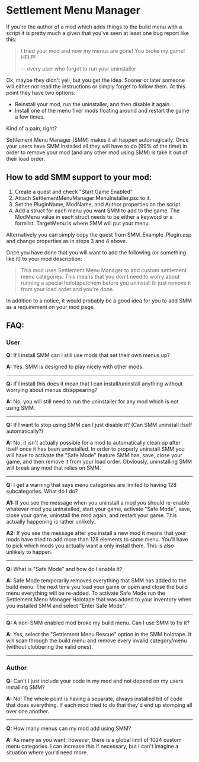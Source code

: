# Settlement Menu Manager

If you're the author of a mod which adds things to the build menu with a script
it is pretty much a given that you've seen at least one bug report like this:

> I tried your mod and now my menus are gone! You broke my game! HELP!
>
> -- every user who forgot to run your uninstaller

Ok, maybe they didn't yell, but you get the idea. Sooner or later someone will
either not read the instructions or simply forget to follow them. At this point
they have two options:

* Reinstall your mod, run the uninstaller, and then disable it again.
* Install one of the menu fixer mods floating around and restart the game a
few times.

Kind of a pain, right?

Settlement Menu Manager (SMM) makes it all happen automagically. Once your
users have SMM installed all they will have to do (99% of the time) in order to
remove your mod (and any other mod using SMM) is take it out of their load
order.

## How to add SMM support to your mod:

1. Create a quest and check "Start Game Enabled"
2. Attach SettlementMenuManager:MenuInstaller.psc to it.
3. Set the PluginName, ModName, and Author properties on the script.
4. Add a struct for each menu you want SMM to add to the game. The ModMenu value
 in each struct needs to be either a keyword or a formlist. TargetMenu is where
 SMM will put your menu.


 Alternatively you can simply copy the quest from SMM_Example_Plugin.esp and
 change properties as in steps 3 and 4 above.

Once you have done that you will want to add the following (or something like
it) to your mod description:

> This mod uses Settlement Menu Manager to add custom settlement menu
> categories. This means that you don't need to worry about running a special
> holotape/chem before you uninstall it: just remove it from your load order
> and you're done.

In addition to a notice, it would probably be a good idea for you to add SMM as
a requirement on your mod page.

## FAQ:

### User
**Q:** If I install SMM can I still use mods that set their own menus up?

**A:** Yes. SMM is designed to play nicely with other mods.

___

**Q:** If I install this does it mean that I can install/uninstall anything
without worrying about menus disappearing?

**A:** No, you will still need to run the uninstaller for any mod which is not
using SMM.

___

**Q:** If I want to stop using SMM can I just disable it? (Can SMM uninstall
itself automatically?)

**A:** No, it isn't actually possible for a mod to automatically clean up after
itself once it has been uninstalled. In order to properly uninstall SMM you will
have to activate the "Safe Mode" feature SMM has, save, close your game, and
then remove it from your load order. Obviously, uninstalling SMM will break any
mod that relies on SMM.

___

**Q:** I get a warning that says menu categories are limited to having 128
subcategories. What do I do?

**A1:** If you see the message when you uninstall a mod you should re-enable
whatever mod you uninstalled, start your game, activate "Safe Mode", save,
close your game, uninstall the mod again, and restart your game. This actually
happening is rather unlikely.

**A2:** If you see the message after you install a new mod it means that your
mods have tried to add more than 128 elements to some menu. You'll have to pick
which mods you actually want a only install them. This is also unlikely to
happen.

___

**Q:** What is "Safe Mode" and how do I enable it?

**A:** Safe Mode temporarily removes everything that SMM has added to the build
menu. The next time you load your game or open and close the build menu
everything will be re-added. To activate Safe Mode run the Settlement Menu
Manager Holotape that was added to your inventory when you installed SMM and
select "Enter Safe Mode".

___

**Q:** A non-SMM enabled mod broke my build menu. Can I use SMM to fix it?

**A:** Yes, select the "Settlement Menu Rescue" option in the SMM
holotape. It will scan through the build menu and remove every invalid
category/menu (without clobbering the valid ones).

___

### Author
**Q:** Can't I just include your code in my mod and not depend on my users
installing SMM?

**A:** No! The whole point is having a separate, always installed bit of code
that does everything. If each mod tried to do that they'd end up stomping all
over one another.

___

**Q:** How many menus can my mod add using SMM?

**A:** As many as you want; however, there is a global limit of 1024 custom
menu categories. I can increase this if necessary, but I can't imagine a
situation where you'd need more.
